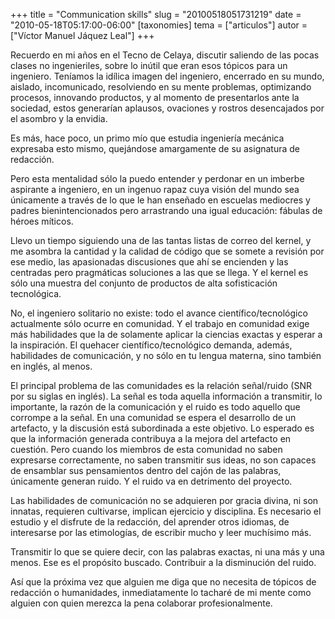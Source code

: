 +++
title = "Communication skills"
slug = "20100518051731219"
date = "2010-05-18T05:17:00-06:00"
[taxonomies]
tema = ["articulos"]
autor = ["Víctor Manuel Jáquez Leal"]
+++

Recuerdo en mi años en el Tecno de Celaya, discutir saliendo de las
pocas clases no ingenieriles, sobre lo inútil que eran esos tópicos para
un ingeniero. Teníamos la idílica imagen del ingeniero, encerrado en su
mundo, aislado, incomunicado, resolviendo en su mente problemas,
optimizando procesos, innovando productos, y al momento de presentarlos
ante la sociedad, estos generarían aplausos, ovaciones y rostros
desencajados por el asombro y la envidia.

Es más, hace poco, un primo mío que estudia ingeniería mecánica
expresaba esto mismo, quejándose amargamente de su asignatura de
redacción.

Pero esta mentalidad sólo la puedo entender y perdonar en un imberbe
aspirante a ingeniero, en un ingenuo rapaz cuya visión del mundo sea
únicamente a través de lo que le han enseñado en escuelas mediocres y
padres bienintencionados pero arrastrando una igual educación: fábulas
de héroes míticos.

Llevo un tiempo siguiendo una de las tantas listas de correo del kernel,
y me asombra la cantidad y la calidad de código que se somete a revisión
por ese medio, las apasionadas discusiones que ahí se encienden y las
centradas pero pragmáticas soluciones a las que se llega. Y el kernel es
sólo una muestra del conjunto de productos de alta sofisticación
tecnológica.

No, el ingeniero solitario no existe: todo el avance
científico/tecnológico actualmente sólo ocurre en comunidad. Y el
trabajo en comunidad exige más habilidades que la de solamente aplicar
la ciencias exactas y esperar a la inspiración. El quehacer
científico/tecnológico demanda, además, habilidades de comunicación, y
no sólo en tu lengua materna, sino también en inglés, al menos.

El principal problema de las comunidades es la relación señal/ruido (SNR
por su siglas en inglés). La señal es toda aquella información a
transmitir, lo importante, la razón de la comunicación y el ruido es
todo aquello que corrompe a la señal. En una comunidad se espera el
desarrollo de un artefacto, y la discusión está subordinada a este
objetivo. Lo esperado es que la información generada contribuya a la
mejora del artefacto en cuestión. Pero cuando los miembros de esta
comunidad no saben expresarse correctamente, no saben transmitir sus
ideas, no son capaces de ensamblar sus pensamientos dentro del cajón de
las palabras, únicamente generan ruido. Y el ruido va en detrimento del
proyecto.

Las habilidades de comunicación no se adquieren por gracia divina, ni
son innatas, requieren cultivarse, implican ejercicio y disciplina. Es
necesario el estudio y el disfrute de la redacción, del aprender otros
idiomas, de interesarse por las etimologías, de escribir mucho y leer
muchísimo más.

Transmitir lo que se quiere decir, con las palabras exactas, ni una más
y una menos. Ese es el propósito buscado. Contribuir a la disminución
del ruido.

Así que la próxima vez que alguien me diga que no necesita de tópicos de
redacción o humanidades, inmediatamente lo tacharé de mi mente como
alguien con quien merezca la pena colaborar profesionalmente.
